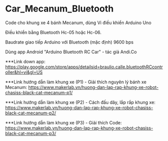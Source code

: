 # Car_Mecanum_Bluetooth
Code cho khung xe 4 bánh Mecanum, dùng Vi điều khiển Arduino Uno

Điều khiển bằng Bluetooth Hc-05 hoặc Hc-06.

Baudrate giao tiếp Arduino với Bluetooth (mặc định) 9600 bps

Dùng app Android "Arduino Bluetooth RC Car" - tác giả Andi.Co

***Link down app: https://play.google.com/store/apps/detailsid=braulio.calle.bluetoothRCcontroller&hl=vi&gl=US


***Link hướng dẫn làm khung xe (P1) - Giải thích nguyên lý bánh xe Mecanum: https://www.makerlab.vn/huong-dan-lap-rap-khung-xe-robot-chasiss-black-cat-mecanum-p1/


***Link hướng dẫn làm khung xe (P2) - Cách đấu dây, lắp rắp khung xe: https://www.makerlab.vn/huong-dan-lap-rap-khung-xe-robot-chasiss-black-cat-mecanum-p2/


***Link hướng dẫn làm khung xe (P3) - Giải thích Code: https://www.makerlab.vn/huong-dan-lap-rap-khung-xe-robot-chasiss-black-cat-mecanum-p3/
